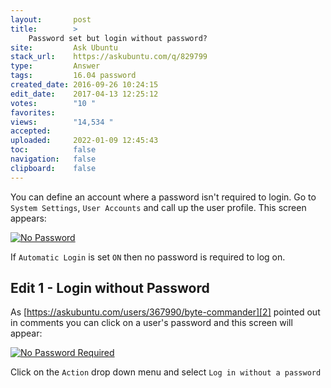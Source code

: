 ```yaml
---
layout:       post
title:        >
    Password set but login without password?
site:         Ask Ubuntu
stack_url:    https://askubuntu.com/q/829799
type:         Answer
tags:         16.04 password
created_date: 2016-09-26 10:24:15
edit_date:    2017-04-13 12:25:12
votes:        "10 "
favorites:    
views:        "14,534 "
accepted:     
uploaded:     2022-01-09 12:45:43
toc:          false
navigation:   false
clipboard:    false
---
```


You can define an account where a password isn't required to login. Go to `System Settings`, `User Accounts` and call up the user profile. This screen appears:

[![No Password][1]][1]

If `Automatic Login` is set `ON` then no password is required to log on.

## Edit 1 - Login without Password


As [https://askubuntu.com/users/367990/byte-commander][2] pointed out in comments you can click on a user's password and this screen will appear:

[![No Password Required][3]][3]

Click on the `Action` drop down menu and select `Log in without a password`

  [1]: http://i.stack.imgur.com/PxxEl.png
  [2]: https://askubuntu.com/users/367990/byte-commander
  [3]: http://i.stack.imgur.com/iN1Yf.png
